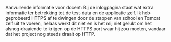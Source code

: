 Aanvullende informatie voor docent:
Bij de inlogpagina staat wat extra informatie ter betrekking tot de test-data en de applicatie zelf.
Ik heb geprobeerd HTTPS af te dwingen door de stappen van school en Tomcat zelf uit te voeren, helaas werkt dit niet en is het mij niet gelukt om het alsnog draaiende te krijgen op de HTTPS port waar hij zou moeten, vandaar dat het project nog steeds draait op HTTP.
